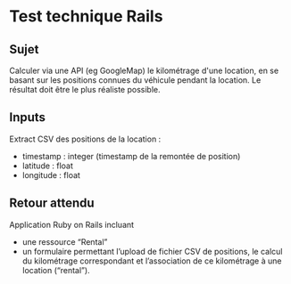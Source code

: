 # Test technique Rails



## Sujet
Calculer via une API (eg GoogleMap) le kilométrage d'une location, en se basant sur les
positions connues du véhicule pendant la location. Le résultat doit être le plus réaliste possible.

## Inputs
Extract CSV des positions de la location :
- timestamp : integer (timestamp de la remontée de position)
- latitude : float
- longitude : float


## Retour attendu
Application Ruby on Rails incluant
- une ressource “Rental”
- un formulaire permettant l’upload de fichier CSV de positions, le calcul du kilométrage correspondant et l’association de ce kilométrage à une location (“rental”).
